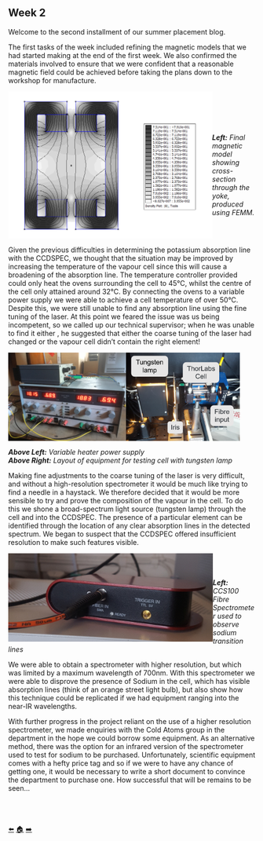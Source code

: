 ## Week 2

Welcome to the second installment of our summer placement blog.

The first tasks of the week included refining the magnetic models that we had started making at the end of the first week. We also confirmed the materials involved to ensure that we were confident that a reasonable magnetic field could be achieved before taking the plans down to the workshop for manufacture.

<!--<a href="url"><img src="https://github.com/daw538/hirosplacement/blob/master/Week%202/magmodelfinal.png?raw=true" align="right" height="300" ></a>-->

<a href="url"><img src="https://github.com/daw538/hirosplacement/blob/master/Week%202/magmodelfinal.png?raw=true" align="left" height="300" ></a>
</br></br></br></br></br>
***Left:** Final magnetic model showing cross-section through the yoke, produced using FEMM.*
<BR CLEAR="left">

Given the previous difficulties in determining the potassium absorption line with the CCDSPEC, we thought that the situation may be improved by increasing the temperature of the vapour cell since this will cause a broadening of the absorption line. The temperature controller provided could only heat the ovens surrounding the cell to 45°C, whilst the centre of the cell only attained around 32°C. By connecting the ovens to a variable power supply we were able to achieve a cell temperature of over 50°C. Despite this, we were still unable to find any absorption line using the fine tuning of the laser. At this point we feared the issue was us being incompetent, so we called up our technical supervisor; when he was unable to find it either , he suggested that either the coarse tuning of the laser had changed or the vapour cell didn’t contain the right element!

<!--<a href="url"><img src="https://github.com/daw538/hirosplacement/blob/master/Week%202/powersupply.JPG?raw=true" align="left" height="300" ></a>
<a href="url"><img src="https://github.com/daw538/hirosplacement/blob/master/Week%202/tungstenlamp.jpg?raw=true" align="middle" height="300" ></a>-->
<a href="url"><img src="https://github.com/daw538/hirosplacement/blob/master/Week%202/powersupply.JPG?raw=true" align="left" height="180" ></a>
<a href="url"><img src="https://github.com/daw538/hirosplacement/blob/master/Week%202/tungstenlamp2.png?raw=true" align="middle" height="180" ></a>

***Above Left:** Variable heater power supply* </br>
***Above Right:** Layout of equipment for testing cell with tungsten lamp*
<BR CLEAR="left">

<!--<TABLE BORDER="0" CELLPADDING="3" CELLSPACING="3">
<TR>
<TD> <a href="url"><img src="https://github.com/daw538/hirosplacement/blob/master/Week%202/powersupply.JPG?raw=true" align="left" height="180" ></a></TD>
<TD> <a href="url"><img src="https://github.com/daw538/hirosplacement/blob/master/Week%202/tungstenlamp2.png?raw=true" align="middle" height="180" ></a></TD>
  <TD><i><b>Far Left:</b> Variable heater power supply</i></br>
  <i><b>Left:</b> Layout of equipment for testing</br> cell with tungsten lamp</i></TD>
</TR>
</TABLE>-->

Making fine adjustments to the coarse tuning of the laser is very difficult, and without a high-resolution spectrometer it would be much like trying to find a needle in a haystack. We therefore decided that it would be more sensible to try and prove the composition of the vapour in the cell. To do this we shone a broad-spectrum light source (tungsten lamp) through the cell and into the CCDSPEC. The presence of a particular element can be identified through the location of any clear absorption lines in the detected spectrum. We began to suspect that the CCDSPEC offered insufficient resolution to make such features visible.

<!--<a href="url"><img src="https://github.com/daw538/hirosplacement/blob/master/Week%202/ccs-100.jpg?raw=true" align="left" height="160" ></a>-->
<a href="url"><img src="https://github.com/daw538/hirosplacement/blob/master/Week%202/ccs-100.jpg?raw=true" align="left" height="180" ></a>
</br></br></br>
***Left:** CCS100 Fibre Spectrometer used to observe sodium transition lines*
<BR CLEAR="left">



We were able to obtain a spectrometer with higher resolution, but which was limited by a maximum wavelength of 700nm. With this spectrometer we were able to disprove the presence of Sodium in the cell, which has visible absorption lines (think of an orange street light bulb), but also show how this technique could be replicated if we had equipment ranging into the near-IR wavelengths.


With further progress in the project reliant on the use of a higher resolution spectrometer, we made enquiries with the Cold Atoms group in the department in the hope we could borrow some equipment. As an alternative method, there was the option for an infrared version of the spectrometer used to test for sodium to be purchased. Unfortunately, scientific equipment comes with a hefty price tag and so if we were to have any chance of getting one, it would be necessary to write a short document to convince the department to purchase one. How successful that will be remains to be seen...

</br></br></br>
[:arrow_left:](https://github.com/daw538/hirosplacement/blob/master/week1.md)
[:house:](https://github.com/daw538/hirosplacement)
[:arrow_right:](https://github.com/daw538/hirosplacement/blob/master/week3.md)
